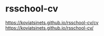 # rsschool-cv
https://koviatsinets.github.io/rsschool-cv/cv
https://koviatsinets.github.io/rsschool-cv/
